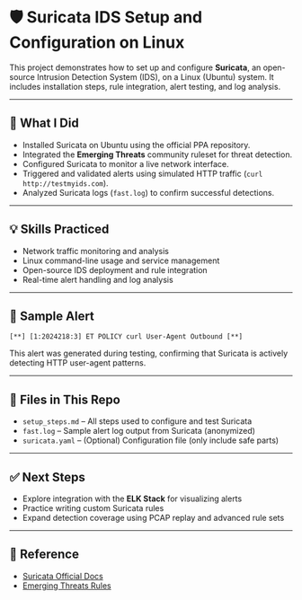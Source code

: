 # 🛡️ Suricata IDS Setup and Configuration on Linux

This project demonstrates how to set up and configure **Suricata**, an open-source Intrusion Detection System (IDS), on a Linux (Ubuntu) system. It includes installation steps, rule integration, alert testing, and log analysis.

---

## 🔧 What I Did

- Installed Suricata on Ubuntu using the official PPA repository.
- Integrated the **Emerging Threats** community ruleset for threat detection.
- Configured Suricata to monitor a live network interface.
- Triggered and validated alerts using simulated HTTP traffic (`curl http://testmyids.com`).
- Analyzed Suricata logs (`fast.log`) to confirm successful detections.

---

## 💡 Skills Practiced

- Network traffic monitoring and analysis  
- Linux command-line usage and service management  
- Open-source IDS deployment and rule integration  
- Real-time alert handling and log analysis  

---

## 📄 Sample Alert

```
[**] [1:2024218:3] ET POLICY curl User-Agent Outbound [**]
```

This alert was generated during testing, confirming that Suricata is actively detecting HTTP user-agent patterns.

---

## 📂 Files in This Repo

- `setup_steps.md` – All steps used to configure and test Suricata  
- `fast.log` – Sample alert log output from Suricata (anonymized)  
- `suricata.yaml` – (Optional) Configuration file (only include safe parts)  

---

## ✅ Next Steps

- Explore integration with the **ELK Stack** for visualizing alerts  
- Practice writing custom Suricata rules  
- Expand detection coverage using PCAP replay and advanced rule sets  

---

## 🧠 Reference

- [Suricata Official Docs](https://docs.suricata.io/)
- [Emerging Threats Rules](https://rules.emergingthreats.net/)
